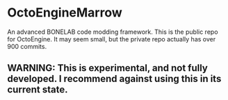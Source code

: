 # OctoEngineMarrow
An advanced BONELAB code modding framework.
This is the public repo for OctoEngine. It may seem small, but the private repo actually has over 900 commits.
## WARNING: This is experimental, and not fully developed. I recommend against using this in its current state.
